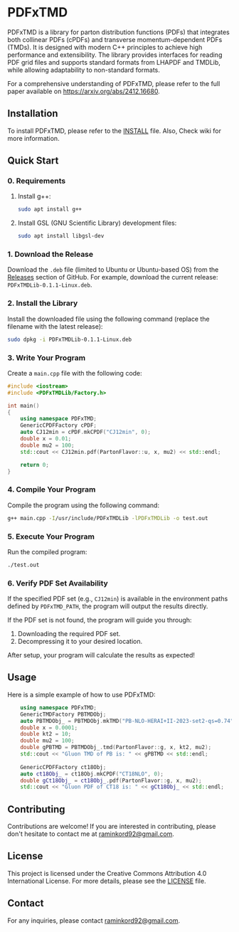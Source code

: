 # PDFxTMD

PDFxTMD is a library for parton distribution functions (PDFs) that integrates both collinear PDFs (cPDFs) and transverse momentum-dependent PDFs (TMDs). It is designed with modern C++ principles to achieve high performance and extensibility. The library provides interfaces for reading PDF grid files and supports standard formats from LHAPDF and TMDLib, while allowing adaptability to non-standard formats. 

For a comprehensive understanding of PDFxTMD, please refer to the full paper available on https://arxiv.org/abs/2412.16680.

## Installation

To install PDFxTMD, please refer to the [INSTALL](INSTALL) file. Also, Check wiki for more information.
## Quick Start

### 0. Requirements
1. Install g++:
   ```bash
   sudo apt install g++
   ```
2. Install GSL (GNU Scientific Library) development files:
   ```bash
   sudo apt install libgsl-dev
   ```

### 1. Download the Release
Download the `.deb` file (limited to Ubuntu or Ubuntu-based OS) from the [Releases](https://github.com/your-repo/releases) section of GitHub. For example, download the current release: `PDFxTMDLib-0.1.1-Linux.deb`.

### 2. Install the Library
Install the downloaded file using the following command (replace the filename with the latest release):
```bash
sudo dpkg -i PDFxTMDLib-0.1.1-Linux.deb
```

### 3. Write Your Program
Create a `main.cpp` file with the following code:

```cpp
#include <iostream>
#include <PDFxTMDLib/Factory.h>

int main()
{
    using namespace PDFxTMD;
    GenericCPDFFactory cPDF;
    auto CJ12min = cPDF.mkCPDF("CJ12min", 0);
    double x = 0.01;
    double mu2 = 100;
    std::cout << CJ12min.pdf(PartonFlavor::u, x, mu2) << std::endl;

    return 0;
}
```

### 4. Compile Your Program
Compile the program using the following command:
```bash
g++ main.cpp -I/usr/include/PDFxTMDLib -lPDFxTMDLib -o test.out
```

### 5. Execute Your Program
Run the compiled program:
```bash
./test.out
```

### 6. Verify PDF Set Availability
If the specified PDF set (e.g., `CJ12min`) is available in the environment paths defined by `PDFxTMD_PATH`, the program will output the results directly. 

If the PDF set is not found, the program will guide you through:
1. Downloading the required PDF set.
2. Decompressing it to your desired location.

After setup, your program will calculate the results as expected!

## Usage

Here is a simple example of how to use PDFxTMD:

```cpp
    using namespace PDFxTMD;
    GenericTMDFactory PBTMDObj;
    auto PBTMDObj_ = PBTMDObj.mkTMD("PB-NLO-HERAI+II-2023-set2-qs=0.74", 0);
    double x = 0.0001;
    double kt2 = 10;
    double mu2 = 100;
    double gPBTMD = PBTMDObj_.tmd(PartonFlavor::g, x, kt2, mu2);
    std::cout << "Gluon TMD of PB is: " << gPBTMD << std::endl;
    
    GenericCPDFFactory ct18Obj;
    auto ct18Obj_ = ct18Obj.mkCPDF("CT18NLO", 0);
    double gCt18Obj_ = ct18Obj_.pdf(PartonFlavor::g, x, mu2);
    std::cout << "Gluon PDF of CT18 is: " << gCt18Obj_ << std::endl;
```

## Contributing

Contributions are welcome! If you are interested in contributing, please don't hesitate to contact me at [raminkord92@gmail.com](mailto:raminkord92@gmail.com).

## License

This project is licensed under the Creative Commons Attribution 4.0 International License. For more details, please see the [LICENSE](LICENSE) file.

## Contact

For any inquiries, please contact [raminkord92@gmail.com](mailto:raminkord92@gmail.com).
